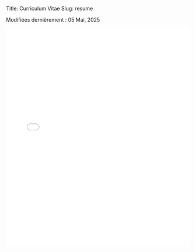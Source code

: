 Title: Curriculum Vitae
Slug: resume

Modifiées dernièrement : 05 Mai, 2025

<embed src="/images/Resume_Mamady_Nabé_.pdf" type="application/pdf" width="100%" height="600px" />